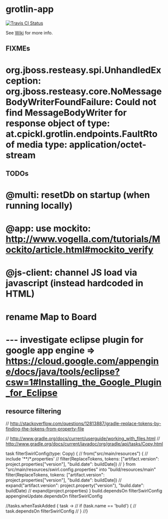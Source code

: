 grotlin-app
===========

[![Travis CI Status](https://travis-ci.org/christophpickl/grotlin-app.svg?branch=master)](https://travis-ci.org/christophpickl/grotlin-app)

See [Wiki](https://github.com/christophpickl/grotlin-app/wiki) for more info.

FIXMEs
-------
# org.jboss.resteasy.spi.UnhandledException: org.jboss.resteasy.core.NoMessageBodyWriterFoundFailure: Could not find MessageBodyWriter for response object of type: at.cpickl.grotlin.endpoints.FaultRto of media type: application/octet-stream

TODOs
-------
# @multi: resetDb on startup (when running locally)
# @app: use mockito: http://www.vogella.com/tutorials/Mockito/article.html#mockito_verify
# @js-client: channel JS load via javascript (instead hardcoded in HTML)
# rename Map to Board
# --- investigate eclipse plugin for google app engine => https://cloud.google.com/appengine/docs/java/tools/eclipse?csw=1#Installing_the_Google_Plugin_for_Eclipse


resource filtering
-------
// http://stackoverflow.com/questions/12813887/gradle-replace-tokens-by-finding-the-tokens-from-property-file

// http://www.gradle.org/docs/current/userguide/working_with_files.html
// http://www.gradle.org/docs/current/javadoc/org/gradle/api/tasks/Copy.html

task filterSwirlConfig(type: Copy) {
//    from("src/main/resources") {
//        include '**/*.properties'
//        filter(ReplaceTokens, tokens: ["artifact.version": project.properties["version"], "build.date": buildDate])
//    }
    from "src/main/resources/swirl.config.properties"
    into "build/resources/main"
    filter(ReplaceTokens, tokens: ["artifact.version": project.properties["version"], "build.date": buildDate])
//    expand("artifact.version": project.property("version"), "build.date": buildDate)
//    expand(project.properties)
}
build.dependsOn filterSwirlConfig
appengineUpdate.dependsOn filterSwirlConfig


//tasks.whenTaskAdded { task ->
//    if (task.name == 'build') {
//        task.dependsOn filterSwirlConfig
//    }
//}
